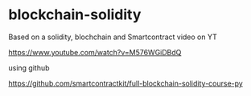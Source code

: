 # blockchain-solidity

Based on a solidity, blochchain and Smartcontract video on YT

https://www.youtube.com/watch?v=M576WGiDBdQ

using github

https://github.com/smartcontractkit/full-blockchain-solidity-course-py
